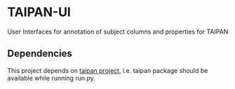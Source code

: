 # TAIPAN-UI
User Interfaces for annotation of subject columns and properties for TAIPAN

## Dependencies
This project depends on [taipan project](https://github.com/aksw/taipan), i.e. taipan package should be available while running run.py.
